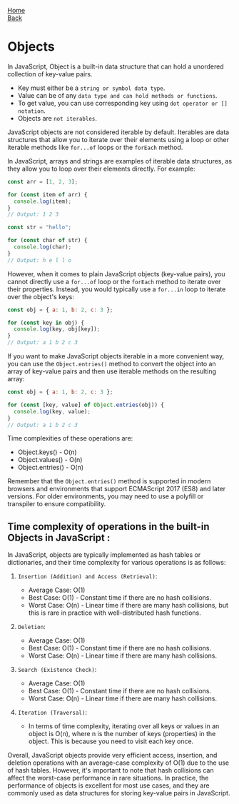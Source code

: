 [Home](../../readme.md) <br>
[Back](../00_built_in_ds.md)

# Objects

In JavaScript, Object is a built-in data structure that can hold a unordered collection of key-value pairs.

- Key must either be a `string or symbol data type`.
- Value can be of any `data type and can hold methods or functions`.
- To get value, you can use corresponding key using `dot operator or [] notation`.
- Objects are `not iterables`.

JavaScript objects are not considered iterable by default. Iterables are data structures that allow you to iterate over their elements using a loop or other iterable methods like `for...of` loops or the `forEach` method.

In JavaScript, arrays and strings are examples of iterable data structures, as they allow you to loop over their elements directly. For example:

```javascript
const arr = [1, 2, 3];

for (const item of arr) {
  console.log(item);
}
// Output: 1 2 3

const str = "hello";

for (const char of str) {
  console.log(char);
}
// Output: h e l l o
```

However, when it comes to plain JavaScript objects (key-value pairs), you cannot directly use a `for...of` loop or the `forEach` method to iterate over their properties. Instead, you would typically use a `for...in` loop to iterate over the object's keys:

```javascript
const obj = { a: 1, b: 2, c: 3 };

for (const key in obj) {
  console.log(key, obj[key]);
}
// Output: a 1 b 2 c 3
```

If you want to make JavaScript objects iterable in a more convenient way, you can use the `Object.entries()` method to convert the object into an array of key-value pairs and then use iterable methods on the resulting array:

```javascript
const obj = { a: 1, b: 2, c: 3 };

for (const [key, value] of Object.entries(obj)) {
  console.log(key, value);
}
// Output: a 1 b 2 c 3
```

Time complexities of these operations are:

- Object.keys() - O(n)
- Object.values() - O(n)
- Object.entries() - O(n)

Remember that the `Object.entries()` method is supported in modern browsers and environments that support ECMAScript 2017 (ES8) and later versions. For older environments, you may need to use a polyfill or transpiler to ensure compatibility.

## Time complexity of operations in the built-in Objects in JavaScript :

In JavaScript, objects are typically implemented as hash tables or dictionaries, and their time complexity for various operations is as follows:

1. `Insertion (Addition) and Access (Retrieval)`:

   - Average Case: O(1)
   - Best Case: O(1) - Constant time if there are no hash collisions.
   - Worst Case: O(n) - Linear time if there are many hash collisions, but this is rare in practice with well-distributed hash functions.

2. `Deletion`:

   - Average Case: O(1)
   - Best Case: O(1) - Constant time if there are no hash collisions.
   - Worst Case: O(n) - Linear time if there are many hash collisions.

3. `Search (Existence Check)`:

   - Average Case: O(1)
   - Best Case: O(1) - Constant time if there are no hash collisions.
   - Worst Case: O(n) - Linear time if there are many hash collisions.

4. `Iteration (Traversal)`:
   - In terms of time complexity, iterating over all keys or values in an object is O(n), where n is the number of keys (properties) in the object. This is because you need to visit each key once.

Overall, JavaScript objects provide very efficient access, insertion, and deletion operations with an average-case complexity of O(1) due to the use of hash tables. However, it's important to note that hash collisions can affect the worst-case performance in rare situations. In practice, the performance of objects is excellent for most use cases, and they are commonly used as data structures for storing key-value pairs in JavaScript.
